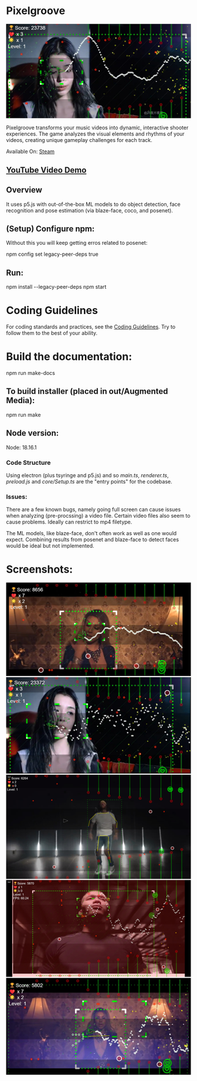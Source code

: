 # Pixelgroove
[![Video Demo](assets/images/06.jpg)](https://youtu.be/_yfUnCqTTuc?si=khm1DMwF08Fv0SMM)

Pixelgroove transforms your music videos into dynamic, interactive shooter experiences. The game analyzes the visual elements and rhythms of your videos, creating unique gameplay challenges for each track.

Available On: [Steam](https://store.steampowered.com/app/2871570/Pixelgroove)

## [YouTube Video Demo](https://youtu.be/_yfUnCqTTuc?si=khm1DMwF08Fv0SMM)

## Overview
It uses p5.js with out-of-the-box ML models to do object detection, face recognition and pose estimation (via blaze-face, coco, and posenet). 

## (Setup) Configure npm:
Without this you will keep getting erros related to posenet:

npm config set legacy-peer-deps true

## Run: 
npm install --legacy-peer-deps
npm start

# Coding Guidelines 
For coding standards and practices, see the [Coding Guidelines](./CODING_GUIDELINES.md).
Try to follow them to the best of your ability.

# Build the documentation:
npm run make-docs

## To build installer (placed in out/Augmented Media):

npm run make

## Node version:

Node: 18.16.1

### Code Structure

Using electron (plus tsyringe and p5.js) and so *main.ts*, *renderer.ts*, *preload.js* and *core/Setup.ts* are the "entry points" for the codebase.

### Issues:

There are a few known bugs, namely going full screen can cause issues when analyzing (pre-procssing) a video file. Certain video files also seem to cause problems.
Ideally can restrict to mp4 filetype. 

The ML models, like blaze-face, don't often work as well as one would expect. Combining results from posenet and blaze-face to detect faces would be ideal but not implemented.


# Screenshots:

![screenshot](assets/images/01.jpg)
![screenshot](assets/images/02.jpg)
![screenshot](assets/images/03.jpg)
![screenshot](assets/images/04.jpg)
![screenshot](assets/images/05.jpg)